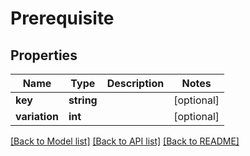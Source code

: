 # Prerequisite

## Properties
Name | Type | Description | Notes
------------ | ------------- | ------------- | -------------
**key** | **string** |  | [optional] 
**variation** | **int** |  | [optional] 

[[Back to Model list]](../README.md#documentation-for-models) [[Back to API list]](../README.md#documentation-for-api-endpoints) [[Back to README]](../README.md)


